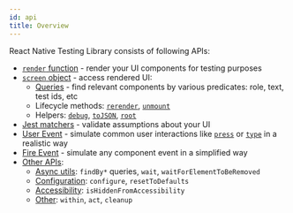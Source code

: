 ```yaml
---
id: api
title: Overview
---
```


React Native Testing Library consists of following APIs:

- [`render` function](render) - render your UI components for testing purposes
- [`screen` object](screen) - access rendered UI:
  - [Queries](queries) - find relevant components by various predicates: role, text, test ids, etc
  - Lifecycle methods: [`rerender`](screen#rerender), [`unmount`](screen#unmount)
  - Helpers: [`debug`](screen#debug), [`toJSON`](screen#tojson), [`root`](screen#root)
- [Jest matchers](jest-matchers) - validate assumptions about your UI
- [User Event](user-event) - simulate common user interactions like [`press`](user-event#press) or [`type`](user-event#type) in a realistic way
- [Fire Event](fire-event) - simulate any component event in a simplified way
- [Other APIs](other):
  - [Async utils](other#async-utilities): `findBy*` queries, `wait`, `waitForElementToBeRemoved`
  - [Configuration](other#configuration): `configure`, `resetToDefaults`
  - [Accessibility](other#accessibility): `isHiddenFromAccessibility`
  - [Other](other#other-helpers): `within`, `act`, `cleanup`
